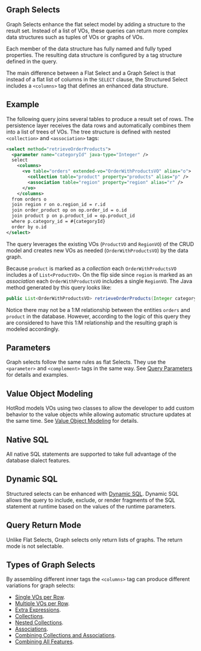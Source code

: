 ## Graph Selects

Graph Selects enhance the flat select model by adding a structure to the result set. Instead of
a list of VOs, these queries can return more complex data structures such as tuples of VOs or
graphs of VOs.

Each member of the data structure has fully named and fully typed properties. The resulting data
structure is configured by a tag structure defined in the query.

The main difference between a Flat Select and a Graph Select is that instead of a flat list of columns 
in the `SELECT` clause, the Structured Select includes a `<columns>` tag that defines an enhanced data 
structure.


## Example

The following query joins several tables to produce a result set of rows. The persistence layer receives the
data rows and automatically combines them into a list of trees of VOs. The tree structure is defined with
nested `<collection>` and `<association>` tags:

```xml
<select method="retrieveOrderProducts">
  <parameter name="categoryId" java-type="Integer" />
  select
    <columns>
      <vo table="orders" extended-vo="OrderWithProductsVO" alias="o">
        <collection table="product" property="products" alias="p" />
        <association table="region" property="region" alias="r" />
      </vo>
    </columns>
  from orders o
  join region r on o.region_id = r.id
  join order_product op on op.order_id = o.id
  join product p on p.product_id = op.product_id
  where p.category_id = #{categoryId}
  order by o.id
</select>
```

The query leverages the existing VOs (`ProductVO` and `RegionVO`) of the CRUD model and creates new VOs as
needed (`OrderWithProductsVO`) by the data graph.

Because `product` is marked as a *collection* each `OrderWithProductsVO` includes a of `List<ProductVO>`. On
the flip side since `region` is marked as an *association* each `OrderWithProductsVO` includes a single 
`RegionVO`. The Java method generated by this query looks like:

```java
public List<OrderWithProductsVO> retrieveOrderProducts(Integer categoryId) { ... }
```

Notice there may not be a 1:M relationship between the entities `orders` and `product` in the database. However, 
according to the logic of this query they are considered to have this 1:M relationship and the resulting graph
is modeled accordingly.


## Parameters

Graph selects follow the same rules as flat Selects. They use the `<parameter>` and `<complement>` tags in the same way. 
See [Query Parameters](nitro-parameters.md) for details and examples.  


## Value Object Modeling

HotRod models VOs using two classes to allow the developer to add custom behavior to the value
objects while allowing automatic structure updates at the same time. See 
[Value Object Modeling](../crud/value-object-modeling.md) for details.


## Native SQL

All native SQL statements are supported to take full advantage of the database dialect features.


## Dynamic SQL

Structured selects can be enhanced with [Dynamic SQL](nitro-dynamic-sql.md). Dynamic SQL allows the query to 
include, exclude, or render fragments of the SQL statement at runtime based on the values of the runtime
parameters.


## Query Return Mode

Unlike Flat Selects, Graph selects only return lists of graphs. The return mode is not selectable.


## Types of Graph Selects

By assembling different inner tags the `<columns>` tag can produce different variations for graph selects:

- [Single VOs per Row](./single-vo-per-row.md).
- [Multiple VOs per Row](./multiple-vos-per-row.md).
- [Extra Expressions](./extra-expressions.md).
- [Collections](./collections.md).
- [Nested Collections](./nested-collections.md).
- [Associations](./associations.md).
- [Combining Collections and Associations](./combining-collections-and-associations.md).
- [Combining All Features](./combining-all-features.md).






